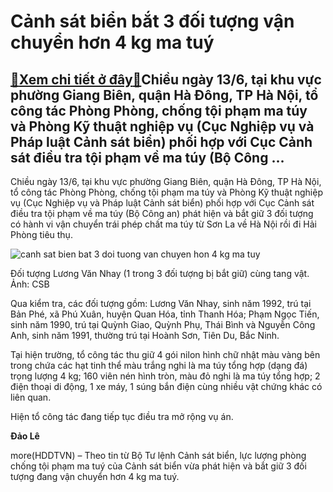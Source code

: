 Cảnh sát biển bắt 3 đối tượng vận chuyển hơn 4 kg ma tuý
========================================================

[:gift:Xem chi tiết ở đây:gift:](https://hddtvn.com/canh-sat-bien-bat-3-doi-tuong-van-chuyen-hon-4-kg-ma-tuy/)Chiều ngày 13/6, tại khu vực phường Giang Biên, quận Hà Đông, TP Hà Nội, tổ công tác Phòng Phòng, chống tội phạm ma túy và Phòng Kỹ thuật nghiệp vụ (Cục Nghiệp vụ và Pháp luật Cảnh sát biển) phối hợp với Cục Cảnh sát điều tra tội phạm về ma túy (Bộ Công …
---------------------------------------------------------------------------------------------------------------------------------------------------------------------------------------------------------------------------------------------------------------


Chiều ngày 13/6, tại khu vực phường Giang Biên, quận Hà Đông, TP Hà Nội, tổ công tác Phòng Phòng, chống tội phạm ma túy và Phòng Kỹ thuật nghiệp vụ (Cục Nghiệp vụ và Pháp luật Cảnh sát biển) phối hợp với Cục Cảnh sát điều tra tội phạm về ma túy (Bộ Công an) phát hiện và bắt giữ 3 đối tượng có hành vi vận chuyển trái phép chất ma túy từ Sơn La về Hà Nội rồi đi Hải Phòng tiêu thụ.





![canh sat bien bat 3 doi tuong van chuyen hon 4 kg ma tuy](https://haiquanonline.com.vn/stores/news_dataimages/nubt/062020/18/06/in_article/3806_Doi-tuong-Luong-Van-Nhay.jpg?rt=20200618083226 "Cảnh sát biển bắt 3 đối tượng vận chuyển hơn 4 kg ma tuý")


Đối tượng Lương Văn Nhay (1 trong 3 đối tượng bị bắt giữ) cùng tang vật. Ảnh: CSB



Qua kiểm tra, các đối tượng gồm: Lương Văn Nhay, sinh năm 1992, trú tại Bản Phé, xã Phú Xuân, huyện Quan Hóa, tỉnh Thanh Hóa; Phạm Ngọc Tiến, sinh năm 1990, trú tại Quỳnh Giao, Quỳnh Phụ, Thái Bình và Nguyễn Công Anh, sinh năm 1991, thường trú tại Hoành Sơn, Tiên Du, Bắc Ninh.


Tại hiện trường, tổ công tác thu giữ 4 gói nilon hình chữ nhật màu vàng bên trong chứa các hạt tinh thể màu trắng nghi là ma túy tổng hợp (dạng đá) trọng lượng 4 kg; 160 viên nén hình tròn, màu đỏ nghi là ma túy tổng hợp; 2 điện thoại di động, 1 xe máy, 1 súng bắn điện cùng nhiều vật chứng khác có liên quan.


Hiện tổ công tác đang tiếp tục điều tra mở rộng vụ án.




**Đảo Lê**



more(HDDTVN) – Theo tin từ Bộ Tư lệnh Cảnh sát biển, lực lượng phòng chống tội phạm ma tuý của Cảnh sát biển vừa phát hiện và bắt giữ 3 đối tượng đang vận chuyển hơn 4 kg ma tuý.

